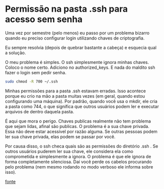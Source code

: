 # Permissão na pasta .ssh para acesso sem senha

Uma vez por semestre (pelo menos) eu passo por um problema bizarro quando eu preciso configurar login utilizando chaves de criptografia.

Eu sempre resolvia (depois de quebrar bastante a cabeça) e esquecia qual a solução.

O meu problema é simples. O ssh simplesmente ignora minhas chaves. Coloco o nome certo. Adiciono no authorized_keys. E nada do maldito ssh fazer o login sem pedir senha.

```bash
sudo chmod -R 700 ~/.ssh
```

Minhas permissões para a pasta .ssh estavam erradas. Isso acontece porque eu crio na mão a pasta muitas vezes (em geral, quando estou configurando uma máquina). Por padrão, quando você usa o mkdir, ele cria a pasta como 744, o que significa que outros usuários podem ler e executar arquivos de dentro daquela pasta.

É aqui que mora o perigo. Chaves publicas realmente não tem problema que sejam lidas, afinal são publicas. O problema é a sua chave privada. Essa não deve estar acessível por razão alguma. Se outras pessoas podem ler sua chave privada, elas podem se passar por você.

Por causa disso, o ssh checa quais são as permissões do diretório .ssh . Se outros usuários puderem ler sua chave, ele considera ela como comprometida e simplesmente a ignora. O problema é que ele ignora de forma completamente silenciosa. Daí você perde os cabelos procurando pelo problema (nem mesmo rodando no modo verboso ele informa sobre isso).

[fonte](http://www.vidageek.net/2009/09/29/permissoes-do-ssh/)
